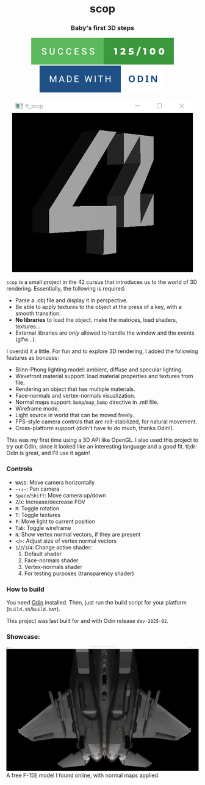 <h1 align="center">scop</h1>

<h3 align="center">Baby's first 3D steps</h3>
<p align="center">
	<img src="resources/readme/grade.svg" />
	<img src="resources/readme/made-with-odin.svg" />
</p>

<p align="center">
	<img src="resources/readme/preview.png" />
</p>

`scop` is a small project in the 42 cursus that introduces us to the world of 3D rendering. Essentially, the following is required:
- Parse a .obj file and display it in perspective.
- Be able to apply textures to the object at the press of a key, with a smooth transition.
- **No libraries** to load the object, make the matrices, load shaders, textures...
- External libraries are *only* allowed to handle the window and the events (glfw...).

I overdid it a little. For fun and to explore 3D rendering, I added the following features as bonuses:
- Blinn-Phong lighting model: ambient, diffuse and specular lighting.
- Wavefront material support: load material properties and textures from file.
- Rendering an object that has multiple materials.
- Face-normals and vertex-normals visualization.
- Normal maps support: `bump`/`map_bump` directive in .mtl file.
- Wireframe mode.
- Light source in world that can be moved freely.
- FPS-style camera controls that are roll-stabilized, for natural movement.
- Cross-platform support (didn't have to do much, thanks Odin!).

This was my first time using a 3D API like OpenGL. I also used this project to try out Odin, since it looked like an interesting language and a good fit. tl;dr: Odin is great, and I'll use it again!

### Controls
- `WASD`: Move camera horizontally
- `←↑↓→`: Pan camera
- `Space`/`Shift`: Move camera up/down
- `Z`/`X`: Increase/decrease FOV
- `R`: Toggle rotation
- `T`: Toggle textures
- `F`: Move light to current position
- `Tab`: Toggle wireframe
- `N`: Show vertex normal vectors, if they are present
- `<`/`>`: Adjust size of vertex normal vectors
- `1`/`2`/`3`/`4`: Change active shader:
	1. Default shader
	2. Face-normals shader
	3. Vertex-normals shader
	4. For testing purposes (transparency shader)

### How to build
You need [Odin](https://odin-lang.org/) installed. Then, just run the build script for your platform (`build.sh`/`build.bat`).

This project was last built for and with Odin release `dev-2025-02`.

### Showcase:
<img src="resources/readme/normal_map.png" />
A free F-15E model I found online, with normal maps applied.
